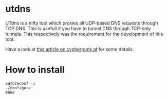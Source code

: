 # utdns

UTdns is a nifty tool which proxies all UDP-based DNS requests through TCP DNS.
This is usefull if you have to tunnel DNS through TCP-only tunnels. This respectively
was the requirement for the development of this tool. 

Have a look at [this article on cypherpunk.at](https://www.cypherpunk.at/2013/04/dnsudp-to-tcp-translator/) for some details.

# How to install

```
autoreconf -i
./configure
make
```
